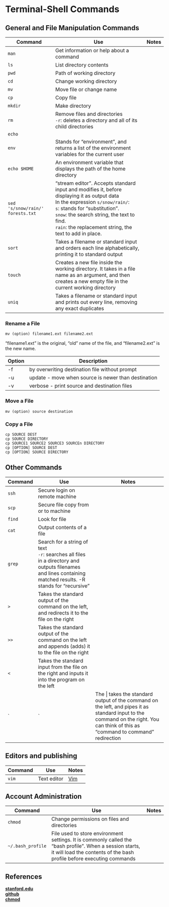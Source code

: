# Terminal-Shell Commands

## General and File Manipulation Commands

| Command                          | Use                                                                                                                                                                                                                                                                               | Notes |
| -------------------------------- | --------------------------------------------------------------------------------------------------------------------------------------------------------------------------------------------------------------------------------------------------------------------------------- | ----- |
| `man`                            | Get information or help about a command                                                                                                                                                                                                                                           |
| `ls`                             | List directory contents                                                                                                                                                                                                                                                           |
| `pwd`                            | Path of working directory                                                                                                                                                                                                                                                         |
| `cd`                             | Change working directory                                                                                                                                                                                                                                                          |
| `mv`                             | Move file or change name                                                                                                                                                                                                                                                          |
| `cp`                             | Copy file                                                                                                                                                                                                                                                                         |
| `mkdir`                          | Make directory                                                                                                                                                                                                                                                                    |
| `rm`                             | Remove files and directories<br>`-r`: deletes a directory and all of its child directories                                                                                                                                                                                        |
| `echo`                           |                                                                                                                                                                                                                                                                                   |
| `env`                            | Stands for “environment”, and returns a list of the environment variables for the current user                                                                                                                                                                                    |
| `echo $HOME`                     | An environment variable that displays the path of the home directory                                                                                                                                                                                                              |
| `sed 's/snow/rain/' forests.txt` | “stream editor”. Accepts standard input and modifies it, before displaying it as output data<br>In the expression `s/snow/rain/`:<br>`s`: stands for “substitution”.<br>`snow`: the search string, the text to find.<br>`rain`: the replacement string, the text to add in place. |
| `sort`                           | Takes a filename or standard input and orders each line alphabetically, printing it to standard output                                                                                                                                                                            |
| `touch`                          | Creates a new file inside the working directory. It takes in a file name as an argument, and then creates a new empty file in the current working directory                                                                                                                       |
| `uniq`                           | Takes a filename or standard input and prints out every line, removing any exact duplicates                                                                                                                                                                                       |

### Rename a File

```
mv (option) filename1.ext filename2.ext
```

“filename1.ext” is the original, “old” name of the file, and “filename2.ext” is the new name.

| Option | Description                                         |
| ------ | --------------------------------------------------- |
| -f     | by overwriting destination file without prompt      |
| -u     | update - move when source is newer than destination |
| -v     | verbose - print source and destination files        |

### Move a File

```
mv (option) source destination
```

### Copy a File

```
cp SOURCE DEST
cp SOURCE DIRECTORY
cp SOURCE1 SOURCE2 SOURCE3 SOURCEn DIRECTORY
cp [OPTION] SOURCE DEST
cp [OPTION] SOURCE DIRECTORY
```

## Other Commands

| Command | Use                                                                                                                                                                                | Notes |
| ------- | ---------------------------------------------------------------------------------------------------------------------------------------------------------------------------------- | ----- |
| `ssh`   | Secure login on remote machine                                                                                                                                                     |
| `scp`   | Secure file copy from or to machine                                                                                                                                                |
| `find`  | Look for file                                                                                                                                                                      |
| `cat`   | Output contents of a file                                                                                                                                                          |
| `grep`  | Search for a string of text<br> `-r`: searches all files in a directory and outputs filenames and lines containing matched results. -R stands for “recursive”                      |
| `>`     | Takes the standard output of the command on the left, and redirects it to the file on the right                                                                                    |
| `>>`    | Takes the standard output of the command on the left and appends (adds) it to the file on the right                                                                                |
| `<`     | Takes the standard input from the file on the right and inputs it into the program on the left                                                                                     |
| `|`     | The \| takes the standard output of the command on the left, and pipes it as standard input to the command on the right. You can think of this as “command to command” redirection |

## Editors and publishing

| Command | Use         | Notes         |
| ------- | ----------- | ------------- |
| `vim`   | Text editor | [Vim](Vim.md) |

## Account Administration

| Command           | Use                                                                                                                                                                               | Notes |
| ----------------- | --------------------------------------------------------------------------------------------------------------------------------------------------------------------------------- | ----- |
| `chmod`           | Change permissions on files and directories                                                                                                                                       |
| `~/.bash_profile` | File used to store environment settings. It is commonly called the “bash profile”. When a session starts, it will load the contents of the bash profile before executing commands |

## References  

**[stanford.edu](https://ccrma.stanford.edu/guides/planetccrma/terminal.html)**  
**[github](https://github.com/0nn0/terminal-mac-cheatsheet)**  
**[chmod](https://ss64.com/bash/chmod.html)**  